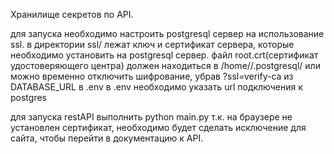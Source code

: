 Хранилище секретов по API.


для запуска необходимо настроить postgresql сервер на использование ssl.
в директории ssl/ лежат ключ и сертификат сервера, которые необходимо установить на postgresql сервер.
файл root.crt(сертификат удостоверяющего центра) должен находиться в /home/<user>/.postgresql/
или можно временно отключить шифрование, убрав ?ssl=verify-ca из DATABASE_URL в .env
в .env необходимо указать url подключения к postgres

для запуска restAPI выполнить python main.py
т.к. на браузере не установлен сертификат, необходимо будет сделать исключение для сайта,
чтобы перейти в документацию к API.
